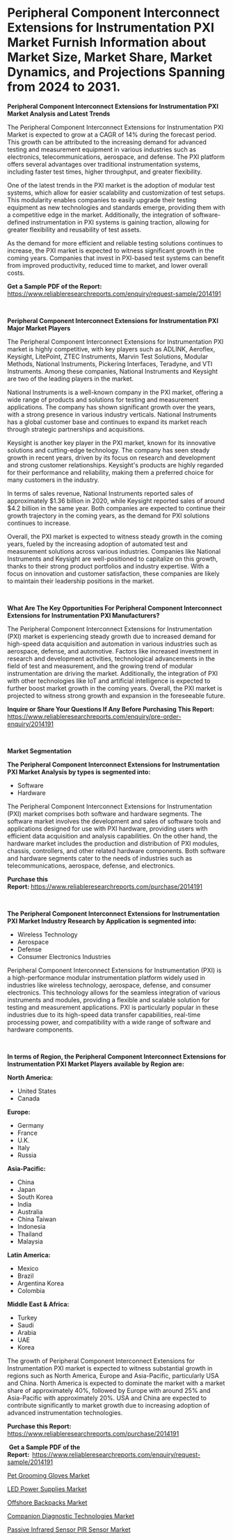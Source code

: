 <p><h1>Peripheral Component Interconnect Extensions for Instrumentation PXI Market Furnish Information about Market Size, Market Share, Market Dynamics, and Projections Spanning from 2024 to 2031.</h1></p><p><strong>Peripheral Component Interconnect Extensions for Instrumentation PXI Market Analysis and Latest Trends</strong></p>
<p><p>The Peripheral Component Interconnect Extensions for Instrumentation PXI Market is expected to grow at a CAGR of 14% during the forecast period. This growth can be attributed to the increasing demand for advanced testing and measurement equipment in various industries such as electronics, telecommunications, aerospace, and defense. The PXI platform offers several advantages over traditional instrumentation systems, including faster test times, higher throughput, and greater flexibility.</p><p>One of the latest trends in the PXI market is the adoption of modular test systems, which allow for easier scalability and customization of test setups. This modularity enables companies to easily upgrade their testing equipment as new technologies and standards emerge, providing them with a competitive edge in the market. Additionally, the integration of software-defined instrumentation in PXI systems is gaining traction, allowing for greater flexibility and reusability of test assets.</p><p>As the demand for more efficient and reliable testing solutions continues to increase, the PXI market is expected to witness significant growth in the coming years. Companies that invest in PXI-based test systems can benefit from improved productivity, reduced time to market, and lower overall costs.</p></p>
<p><strong>Get a Sample PDF of the Report:&nbsp;</strong> <a href="https://www.reliableresearchreports.com/enquiry/request-sample/2014191">https://www.reliableresearchreports.com/enquiry/request-sample/2014191</a></p>
<p>&nbsp;</p>
<p><strong>Peripheral Component Interconnect Extensions for Instrumentation PXI Major Market Players</strong></p>
<p><p>The Peripheral Component Interconnect Extensions for Instrumentation PXI market is highly competitive, with key players such as ADLINK, Aeroflex, Keysight, LitePoint, ZTEC Instruments, Marvin Test Solutions, Modular Methods, National Instruments, Pickering Interfaces, Teradyne, and VTI Instruments. Among these companies, National Instruments and Keysight are two of the leading players in the market.</p><p>National Instruments is a well-known company in the PXI market, offering a wide range of products and solutions for testing and measurement applications. The company has shown significant growth over the years, with a strong presence in various industry verticals. National Instruments has a global customer base and continues to expand its market reach through strategic partnerships and acquisitions.</p><p>Keysight is another key player in the PXI market, known for its innovative solutions and cutting-edge technology. The company has seen steady growth in recent years, driven by its focus on research and development and strong customer relationships. Keysight's products are highly regarded for their performance and reliability, making them a preferred choice for many customers in the industry.</p><p>In terms of sales revenue, National Instruments reported sales of approximately $1.36 billion in 2020, while Keysight reported sales of around $4.2 billion in the same year. Both companies are expected to continue their growth trajectory in the coming years, as the demand for PXI solutions continues to increase.</p><p>Overall, the PXI market is expected to witness steady growth in the coming years, fueled by the increasing adoption of automated test and measurement solutions across various industries. Companies like National Instruments and Keysight are well-positioned to capitalize on this growth, thanks to their strong product portfolios and industry expertise. With a focus on innovation and customer satisfaction, these companies are likely to maintain their leadership positions in the market.</p></p>
<p>&nbsp;</p>
<p><strong>What Are The Key Opportunities For Peripheral Component Interconnect Extensions for Instrumentation PXI Manufacturers?</strong></p>
<p><p>The Peripheral Component Interconnect Extensions for Instrumentation (PXI) market is experiencing steady growth due to increased demand for high-speed data acquisition and automation in various industries such as aerospace, defense, and automotive. Factors like increased investment in research and development activities, technological advancements in the field of test and measurement, and the growing trend of modular instrumentation are driving the market. Additionally, the integration of PXI with other technologies like IoT and artificial intelligence is expected to further boost market growth in the coming years. Overall, the PXI market is projected to witness strong growth and expansion in the foreseeable future.</p></p>
<p><strong>Inquire or Share Your Questions If Any Before Purchasing This Report:</strong> <a href="https://www.reliableresearchreports.com/enquiry/pre-order-enquiry/2014191">https://www.reliableresearchreports.com/enquiry/pre-order-enquiry/2014191</a></p>
<p>&nbsp;</p>
<p><strong>Market Segmentation</strong></p>
<p><strong>The Peripheral Component Interconnect Extensions for Instrumentation PXI Market Analysis by types is segmented into:</strong></p>
<p><ul><li>Software</li><li>Hardware</li></ul></p>
<p><p>The Peripheral Component Interconnect Extensions for Instrumentation (PXI) market comprises both software and hardware segments. The software market involves the development and sales of software tools and applications designed for use with PXI hardware, providing users with efficient data acquisition and analysis capabilities. On the other hand, the hardware market includes the production and distribution of PXI modules, chassis, controllers, and other related hardware components. Both software and hardware segments cater to the needs of industries such as telecommunications, aerospace, defense, and electronics.</p></p>
<p><strong>Purchase this Report:&nbsp;</strong><a href="https://www.reliableresearchreports.com/purchase/2014191">https://www.reliableresearchreports.com/purchase/2014191</a></p>
<p>&nbsp;</p>
<p><strong>The Peripheral Component Interconnect Extensions for Instrumentation PXI Market Industry Research by Application is segmented into:</strong></p>
<p><ul><li>Wireless Technology</li><li>Aerospace</li><li>Defense</li><li>Consumer Electronics Industries</li></ul></p>
<p><p>Peripheral Component Interconnect Extensions for Instrumentation (PXI) is a high-performance modular instrumentation platform widely used in industries like wireless technology, aerospace, defense, and consumer electronics. This technology allows for the seamless integration of various instruments and modules, providing a flexible and scalable solution for testing and measurement applications. PXI is particularly popular in these industries due to its high-speed data transfer capabilities, real-time processing power, and compatibility with a wide range of software and hardware components.</p></p>
<p>&nbsp;</p>
<p><strong>In terms of Region, the Peripheral Component Interconnect Extensions for Instrumentation PXI Market Players available by Region are:</strong></p>
<p>
    <p> <strong> North America: </strong>
        <ul>
            <li>United States</li>
            <li>Canada</li>
        </ul>
        </p> 
    <p> <strong> Europe: </strong>
        <ul>
            <li>Germany</li>
            <li>France</li>
            <li>U.K.</li>
            <li>Italy</li>
            <li>Russia</li>
        </ul>
        </p> 
    <p> <strong> Asia-Pacific: </strong>
        <ul>
            <li>China</li>
            <li>Japan</li>
            <li>South Korea</li>
            <li>India</li>
            <li>Australia</li>
            <li>China Taiwan</li>
            <li>Indonesia</li>
            <li>Thailand</li>
            <li>Malaysia</li>
        </ul>
        </p> 
    <p> <strong> Latin America: </strong>
        <ul>
            <li>Mexico</li>
            <li>Brazil</li>
            <li>Argentina Korea</li>
            <li>Colombia</li>
        </ul>
        </p> 
    <p> <strong> Middle East & Africa: </strong>
        <ul>
            <li>Turkey</li>
            <li>Saudi</li>
            <li>Arabia</li>
            <li>UAE</li>
            <li>Korea</li>
        </ul>
    </p>
    </p>
<p><p>The growth of Peripheral Component Interconnect Extensions for Instrumentation PXI market is expected to witness substantial growth in regions such as North America, Europe and Asia-Pacific, particularly USA and China. North America is expected to dominate the market with a market share of approximately 40%, followed by Europe with around 25% and Asia-Pacific with approximately 20%. USA and China are expected to contribute significantly to market growth due to increasing adoption of advanced instrumentation technologies.</p></p>
<p><strong>Purchase this Report: </strong><a href="https://www.reliableresearchreports.com/purchase/2014191">https://www.reliableresearchreports.com/purchase/2014191</a></p>
<p>&nbsp;<strong>Get a Sample PDF of the Report:&nbsp;&nbsp;</strong><a href="https://www.reliableresearchreports.com/enquiry/request-sample/2014191">https://www.reliableresearchreports.com/enquiry/request-sample/2014191</a></p>
<p><strong></strong></p>
<p><p><a href="https://ivy-potential-64b.notion.site/Pet-Grooming-Gloves-Market-with-the-goal-of-estimating-the-market-size-and-future-growth-potential-o-1560dde6675d4be98a47a89297f2ee85">Pet Grooming Gloves Market</a></p><p><a href="https://view.publitas.com/reportprime-1/decoding-the-led-power-supplies-market-a-deep-dive-into-the-latest-market-trends-market-segmentation-and-competitive-analysis/">LED Power Supplies Market</a></p><p><a href="https://five-trouble-98a.notion.site/Offshore-Backpacks-Market-Research-Report-The-Key-To-Successful-Business-Strategy-Forecasted-for-Pe-56c409de99054d5e85fe1e7f5e562004">Offshore Backpacks Market</a></p><p><a href="https://nifty-kite-d51.notion.site/Companion-Diagnostic-Technologies-Market-Research-Report-Forecasted-for-Period-from-2024-2031-by--8ad760c5c5474a39a52462a84febbaab">Companion Diagnostic Technologies Market</a></p><p><a href="https://view.publitas.com/reportprime-1/passive-infrared-sensor-pir-sensor-market-insights-market-players-and-forecast-till-2031/">Passive Infrared Sensor PIR Sensor Market</a></p></p>